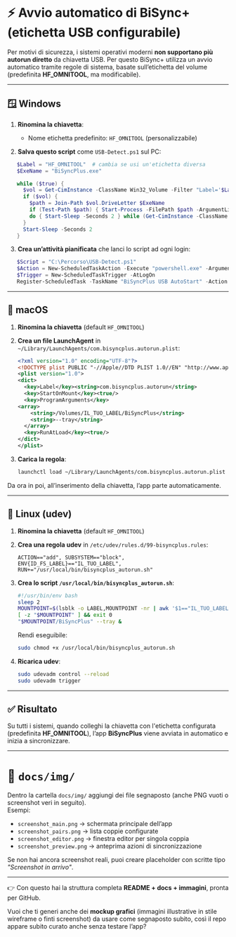 # ⚡ Avvio automatico di BiSync+ (etichetta USB configurabile)

Per motivi di sicurezza, i sistemi operativi moderni **non supportano più autorun diretto** da chiavetta USB.
Per questo BiSync+ utilizza un avvio automatico tramite regole di sistema, basate sull’etichetta del volume (predefinita **HF_OMNITOOL**, ma modificabile).

---

## 🪟 Windows

1. **Rinomina la chiavetta**:
   - Nome etichetta predefinito: `HF_OMNITOOL` (personalizzabile)

2. **Salva questo script** come `USB-Detect.ps1` sul PC:

```powershell
   $Label = "HF_OMNITOOL"  # cambia se usi un'etichetta diversa
   $ExeName = "BiSyncPlus.exe"

   while ($true) {
     $vol = Get-CimInstance -ClassName Win32_Volume -Filter "Label='$Label' AND DriveType=2" -ErrorAction SilentlyContinue
     if ($vol) {
       $path = Join-Path $vol.DriveLetter $ExeName
       if (Test-Path $path) { Start-Process -FilePath $path -ArgumentList '--tray' }
       do { Start-Sleep -Seconds 2 } while (Get-CimInstance -ClassName Win32_Volume -Filter "Label='$Label' AND DriveType=2" -ErrorAction SilentlyContinue)
     }
     Start-Sleep -Seconds 2
   }
```

3. **Crea un’attività pianificata** che lanci lo script ad ogni login:

```powershell
   $Script = "C:\Percorso\USB-Detect.ps1"
   $Action = New-ScheduledTaskAction -Execute "powershell.exe" -Argument "-NoProfile -ExecutionPolicy Bypass -File `"$Script`""
   $Trigger = New-ScheduledTaskTrigger -AtLogOn
   Register-ScheduledTask -TaskName "BiSyncPlus USB AutoStart" -Action $Action -Trigger $Trigger -Description "Lancia BiSyncPlus all'inserimento della chiavetta" -User "$env:UserName"
```

---

## 🍎 macOS

1. **Rinomina la chiavetta** (default `HF_OMNITOOL`)

2. **Crea un file LaunchAgent** in `~/Library/LaunchAgents/com.bisyncplus.autorun.plist`:

   ```xml
   <?xml version="1.0" encoding="UTF-8"?>
   <!DOCTYPE plist PUBLIC "-//Apple//DTD PLIST 1.0//EN" "http://www.apple.com/DTDs/PropertyList-1.0.dtd">
   <plist version="1.0">
   <dict>
     <key>Label</key><string>com.bisyncplus.autorun</string>
     <key>StartOnMount</key><true/>
     <key>ProgramArguments</key>
   <array>
       <string>/Volumes/IL_TUO_LABEL/BiSyncPlus</string>
       <string>--tray</string>
     </array>
     <key>RunAtLoad</key><true/>
   </dict>
   </plist>
   ```

3. **Carica la regola**:

   ```bash
   launchctl load ~/Library/LaunchAgents/com.bisyncplus.autorun.plist
   ```

Da ora in poi, all’inserimento della chiavetta, l’app parte automaticamente.

---

## 🐧 Linux (udev)

1. **Rinomina la chiavetta** (default `HF_OMNITOOL`)

2. **Crea una regola udev** in `/etc/udev/rules.d/99-bisyncplus.rules`:

   ```
   ACTION=="add", SUBSYSTEM=="block", ENV{ID_FS_LABEL}=="IL_TUO_LABEL", RUN+="/usr/local/bin/bisyncplus_autorun.sh"
   ```

3. **Crea lo script `/usr/local/bin/bisyncplus_autorun.sh`**:

   ```bash
   #!/usr/bin/env bash
   sleep 2
   MOUNTPOINT=$(lsblk -o LABEL,MOUNTPOINT -nr | awk '$1=="IL_TUO_LABEL"{print $2}')
   [ -z "$MOUNTPOINT" ] && exit 0
   "$MOUNTPOINT/BiSyncPlus" --tray &
   ```

   Rendi eseguibile:

   ```bash
   sudo chmod +x /usr/local/bin/bisyncplus_autorun.sh
   ```

4. **Ricarica udev**:

   ```bash
   sudo udevadm control --reload
   sudo udevadm trigger
   ```

---

## ✅ Risultato

Su tutti i sistemi, quando colleghi la chiavetta con l'etichetta configurata (predefinita **HF_OMNITOOL**), l’app **BiSyncPlus** viene avviata in automatico e inizia a sincronizzare.


---

# 📂 `docs/img/`

Dentro la cartella `docs/img/` aggiungi dei file segnaposto (anche PNG vuoti o screenshot veri in seguito).  
Esempi:

- `screenshot_main.png` → schermata principale dell’app  
- `screenshot_pairs.png` → lista coppie configurate  
- `screenshot_editor.png` → finestra editor per singola coppia  
- `screenshot_preview.png` → anteprima azioni di sincronizzazione  

Se non hai ancora screenshot reali, puoi creare placeholder con scritte tipo *"Screenshot in arrivo"*.

---

👉 Con questo hai la struttura completa **README + docs + immagini**, pronta per GitHub.  

Vuoi che ti generi anche dei **mockup grafici** (immagini illustrative in stile wireframe o finti screenshot) da usare come segnaposto subito, così il repo appare subito curato anche senza testare l’app?
```
